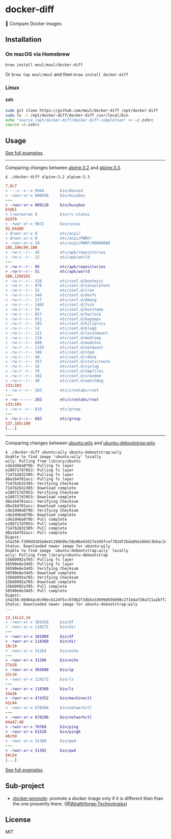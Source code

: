 # docker-diff
:whale: Compare Docker images

## Installation

### On macOS via Homebrew

`brew install moul/moul/docker-diff`

Or `brew tap moul/moul` and then `brew install docker-diff`

### Linux

#### zsh

```bash 
sudo git clone https://github.com/moul/docker-diff /opt/docker-diff 
sudo ln -s /opt/docker-diff/docker-diff /usr/local/bin
echo "source /opt/docker-diff/docker-diff-completion" >> ~/.zshrc
source ~/.zshrc
```

## Usage

[See full examples](./examples).

---

Comparing changes between [alpine:3.2](https://hub.docker.com/r/library/alpine/) and [alpine:3.3](https://hub.docker.com/r/library/alpine/).

```console
$ ./docker-diff alpine:3.2 alpine:3.3
```

```diff
7,8c7
< ---s--x--x 9944       bin/bbsuid
< -rwxr-xr-x 800936     bin/busybox
---
> -rwxr-xr-x 809128     bin/busybox
63d61
< lrwxrwxrwx 0          bin/rc-status
82d79
< -rwxr-xr-x 9872       bin/uniso
92,94d88
< drwxr-xr-x 0          etc/acpi/
< drwxr-xr-x 0          etc/acpi/PWRF/
< -rwxr-xr-x 19         etc/acpi/PWRF/00000080
105,106c99,100
< -rw-r--r-- 45         etc/apk/repositories
< -rw-r--r-- 12         etc/apk/world
---
> -rw-r--r-- 95         etc/apk/repositories
> -rw-r--r-- 51         etc/apk/world
108,129d101
< -rw-r--r-- 328        etc/conf.d/bootmisc
< -rw-r--r-- 876        etc/conf.d/consolefont
< -rw-r--r-- 55         etc/conf.d/cron
< -rw-r--r-- 348        etc/conf.d/devfs
< -rw-r--r-- 117        etc/conf.d/dmesg
< -rw-r--r-- 1402       etc/conf.d/fsck
< -rw-r--r-- 59         etc/conf.d/hostname
< -rw-r--r-- 857        etc/conf.d/hwclock
< -rw-r--r-- 911        etc/conf.d/keymaps
< -rw-r--r-- 105        etc/conf.d/killprocs
< -rw-r--r-- 14         etc/conf.d/klogd
< -rw-r--r-- 121        etc/conf.d/localmount
< -rw-r--r-- 124        etc/conf.d/modloop
< -rw-r--r-- 898        etc/conf.d/modules
< -rw-r--r-- 1335       etc/conf.d/netmount
< -rw-r--r-- 106        etc/conf.d/ntpd
< -rw-r--r-- 48         etc/conf.d/rdate
< -rw-r--r-- 357        etc/conf.d/staticroute
< -rw-r--r-- 16         etc/conf.d/syslog
< -rw-r--r-- 76         etc/conf.d/tmpfiles
< -rw-r--r-- 282        etc/conf.d/urandom
< -rw-r--r-- 40         etc/conf.d/watchdog
131c103
< -rw-r--r-- 283        etc/crontabs/root
---
> -rw------- 283        etc/crontabs/root
133c105
< -rw-r--r-- 810        etc/group
---
> -rw-r--r-- 683        etc/group
137,185c109
[...]
```

---

Comparing changes between [ubuntu:wily](https://hub.docker.com/r/library/ubuntu/) and [ubuntu-debootstrap:wily](https://hub.docker.com/r/library/ubuntu-debootstrap/).

```console
$ ./docker-diff ubuntu:wily ubuntu-debootstrap:wily
Unable to find image 'ubuntu:wily' locally
wily: Pulling from library/ubuntu
cde2d46a079b: Pulling fs layer
e189717d7053: Pulling fs layer
7147b2632305: Pulling fs layer
d8a164f81acc: Pulling fs layer
7147b2632305: Verifying Checksum
7147b2632305: Download complete
e189717d7053: Verifying Checksum
e189717d7053: Download complete
d8a164f81acc: Verifying Checksum
d8a164f81acc: Download complete
cde2d46a079b: Verifying Checksum
cde2d46a079b: Download complete
cde2d46a079b: Pull complete
e189717d7053: Pull complete
7147b2632305: Pull complete
d8a164f81acc: Pull complete
Digest: sha256:f399d4101e8e41196b9bc58a96e63d17e3d5fcef702df2bda05e166dc3b5ac3c
Status: Downloaded newer image for ubuntu:wily
Unable to find image 'ubuntu-debootstrap:wily' locally
wily: Pulling from library/ubuntu-debootstrap
15b60992a765: Pulling fs layer
56590e6e34d5: Pulling fs layer
56590e6e34d5: Verifying Checksum
56590e6e34d5: Download complete
15b60992a765: Verifying Checksum
15b60992a765: Download complete
15b60992a765: Pull complete
56590e6e34d5: Pull complete
Digest: sha256:0d464ac0c99ecb124f5cc078b2f3db5e33699d030d90c27164af38a721a2b7f2
Status: Downloaded newer image for ubuntu-debootstrap:wily
...
```

```diff
13,14c13,14
< -rwxr-xr-x 101928     bin/df
< -rwxr-xr-x 118272     bin/dir
---
> -rwxr-xr-x 101960     bin/df
> -rwxr-xr-x 118368     bin/dir
18c18
< -rwxr-xr-x 31264      bin/echo
---
> -rwxr-xr-x 31296      bin/echo
27a28
> -rwxr-xr-x 363680     bin/ip
33c34
< -rwxr-xr-x 118272     bin/ls
---
> -rwxr-xr-x 118368     bin/ls
34a36
> -rwxr-xr-x 474352     bin/machinectl
42c44
< -rwxr-xr-x 670304     bin/networkctl
---
> -rwxr-xr-x 670296     bin/networkctl
44a47,48
> -rwsr-xr-x 70768      bin/ping
> -rwsr-xr-x 61520      bin/ping6
46c50
< -rwxr-xr-x 31360      bin/pwd
---
> -rwxr-xr-x 31392      bin/pwd
50c54
[...]
```

[See full examples](./examples).

## Sub-project

* [docker-promote](https://github.com/Wealthforge-Technologies/docker-promote): promote a docker image only if it is different than than the one presently there. ([@Wealthforge-Technologies](https://github.com/Wealthforge-Technologies))

## License

MIT
